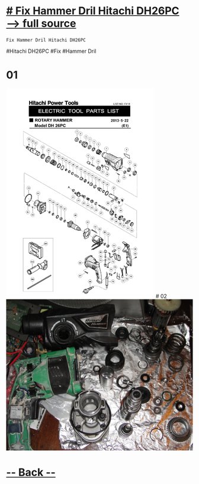 [<h1 id="custom-id"># Fix Hammer Dril Hitachi DH26PC <br>  --> full source </h1>](https://github.com/dotignore/Raspberry/tree/master/differents_things/projects/04_hitachi)

```
Fix Hammer Dril Hitachi DH26PC
```

#Hitachi DH26PC #Fix #Hammer Dril


# 01
<img src="https://raw.githubusercontent.com/dotignore/Raspberry/master/differents_things/projects/04_hitachi/DH26PC_01.jpg" alt="" data-canonical-src="" width="400" />
# 02
<img src="https://raw.githubusercontent.com/dotignore/Raspberry/master/differents_things/projects/04_hitachi/DH26PC_02.JPG" alt="" data-canonical-src="" width="700" />

[<h1 id="custom-id"> -- Back --</h1>](https://github.com/dotignore/Raspberry/tree/master/differents_things/README.md)

<!-- =-=-=-=-=-=-=-=-=-=-=-=-=-=-=-=-=-=-=-=-=-=-=-=-=-=-=-=-=-=-=-=-=-=-=-=-=-=-=-= -->